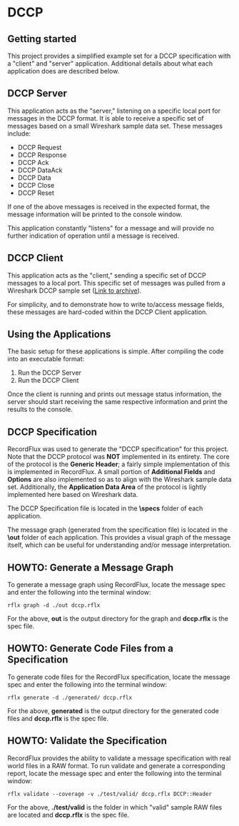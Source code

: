 # DCCP

## Getting started

This project provides a simplified example set for a DCCP specification with a "client" and "server" application. Additional details about what each application does are described below.

## DCCP Server

This application acts as the "server," listening on a specific local port for messages in the DCCP format. It is able to receive a specific set of messages based on a small Wireshark sample data set. These messages include:

- DCCP Request
- DCCP Response
- DCCP Ack
- DCCP DataAck
- DCCP Data
- DCCP Close
- DCCP Reset

If one of the above messages is received in the expected format, the message information will be printed to the console window.

This application constantly "listens" for a message and will provide no further indication of operation until a message is received.

## DCCP Client

This application acts as the "client," sending a specific set of DCCP messages to a local port. This specific set of messages was pulled from a Wireshark DCCP sample set ([Link to archive](https://wiki.wireshark.org/uploads/__moin_import__/attachments/SampleCaptures/dccp_trace.pcap.gz)).

For simplicity, and to demonstrate how to write to/access message fields, these messages are hard-coded within the DCCP Client application.

## Using the Applications

The basic setup for these applications is simple. After compiling the code into an executable format:

1. Run the DCCP Server
2. Run the DCCP Client

Once the client is running and prints out message status information, the server should start receiving the same respective information and print the results to the console. 

## DCCP Specification

RecordFlux was used to generate the "DCCP specification" for this project. Note that the DCCP protocol was **NOT** implemented in its entirety. The core of the protocol is the **Generic Header**; a fairly simple implementation of this is implemented in RecordFlux. A small portion of **Additional Fields** and **Options** are also implemented so as to align with the Wireshark sample data set. Additionally, the **Application Data Area** of the protocol is lightly implemented here based on Wireshark data.

The DCCP Specification file is located in the **\specs** folder of each application.

The message graph (generated from the specification file) is located in the **\out** folder of each application. This provides a visual graph of the message itself, which can be useful for understanding and/or message interpretation.

## HOWTO: Generate a Message Graph

To generate a message graph using RecordFlux, locate the message spec and enter the following into the terminal window:

`rflx graph -d ./out dccp.rflx`

For the above, **out** is the output directory for the graph and **dccp.rflx** is the spec file.

## HOWTO: Generate Code Files from a Specification

To generate code files for the RecordFlux specification, locate the message spec and enter the following into the terminal window:

`rflx generate -d ./generated/ dccp.rflx`

For the above, **generated** is the output directory for the generated code files and **dccp.rflx** is the spec file.

## HOWTO: Validate the Specification

RecordFlux provides the ability to validate a message specification with real world files in a RAW format. To run validate and generate a corresponding report, locate the message spec and enter the following into the terminal window:

`rflx validate --coverage -v ./test/valid/ dccp.rflx DCCP::Header`

For the above, **./test/valid** is the folder in which "valid" sample RAW files are located and **dccp.rflx** is the spec file.
